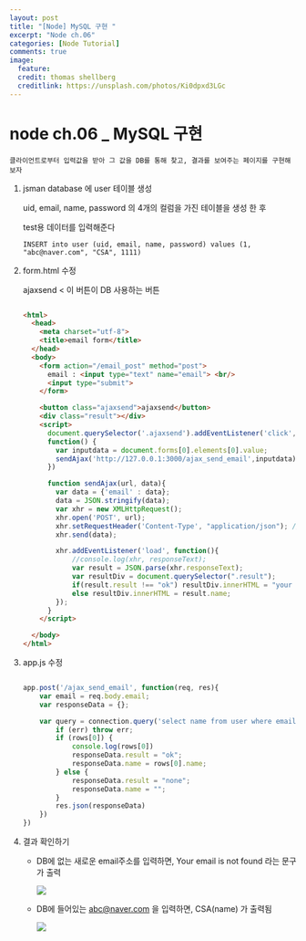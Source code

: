 ```yaml
---
layout: post
title: "[Node] MySQL 구현 "
excerpt: "Node ch.06"
categories: [Node Tutorial]
comments: true
image:
  feature:
  credit: thomas shellberg
  creditlink: https://unsplash.com/photos/Ki0dpxd3LGc
---
```


# node ch.06 _ MySQL 구현

    클라이언트로부터 입력값을 받아 그 값을 DB를 통해 찾고, 결과를 보여주는 페이지를 구현해보자


1. jsman database 에 user 테이블 생성

    uid, email, name, password 의 4개의 컬럼을 가진 테이블을 생성 한 후

    test용 데이터를 입력해준다

    ` INSERT into user (uid, email, name, password) values (1, "abc@naver.com", "CSA", 1111) `






2. form.html 수정

    ajaxsend < 이 버튼이 DB 사용하는 버튼

    ```html

    <html>
      <head>
        <meta charset="utf-8">
        <title>email form</title>
      </head>
      <body>
        <form action="/email_post" method="post">
          email : <input type="text" name="email"> <br/>
          <input type="submit">
        </form>

        <button class="ajaxsend">ajaxsend</button>
        <div class="result"></div>
        <script>
          document.querySelector('.ajaxsend').addEventListener('click',
          function() {
            var inputdata = document.forms[0].elements[0].value;
            sendAjax('http://127.0.0.1:3000/ajax_send_email',inputdata);
          })

          function sendAjax(url, data){
            var data = {'email' : data};
            data = JSON.stringify(data);
            var xhr = new XMLHttpRequest();
            xhr.open('POST', url);
            xhr.setRequestHeader('Content-Type', "application/json"); //서버로 json형태로 보낸다는걸 나타내주기위해
            xhr.send(data);

            xhr.addEventListener('load', function(){
                //console.log(xhr, responseText);
                var result = JSON.parse(xhr.responseText);
                var resultDiv = document.querySelector(".result");
                if(result.result !== "ok") resultDiv.innerHTML = "your email is not found"
                else resultDiv.innerHTML = result.name;
            });
          }
        </script>

      </body>
    </html>


    ```


3. app.js 수정

    ```js

    app.post('/ajax_send_email', function(req, res){
        var email = req.body.email;
        var responseData = {};

        var query = connection.query('select name from user where email="' + email + '"', function (err, rows) {
            if (err) throw err;
            if (rows[0]) {
                console.log(rows[0])
                responseData.result = "ok";
                responseData.name = rows[0].name;
            } else {
                responseData.result = "none";
                responseData.name = "";
            }
            res.json(responseData)
        })
    })

    ```



3. 결과 확인하기

    * DB에 없는 새로운 email주소를 입력하면, Your email is not found 라는 문구가 출력

      <img src="https://cdn-images-1.medium.com/max/400/1*oBhO2bw31M_jWx90ms6dYQ.jpeg">

    * DB에 들어있는 abc@naver.com 을 입력하면, CSA(name) 가 출력됨

      <img src="https://cdn-images-1.medium.com/max/400/1*3cwSXlFjEk7C9EbwyHcgMg.jpeg">
